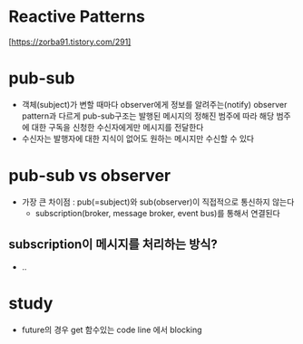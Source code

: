# Reactive Patterns
[https://zorba91.tistory.com/291]

# pub-sub
- 객체(subject)가 변할 때마다 observer에게 정보를 알려주는(notify) observer pattern과 다르게 pub-sub구조는 발행된 메시지의 정해진 범주에 따라 해당 범주에 대한 구독을 신청한 수신자에게만 메시지를 전달한다
- 수신자는 발행자에 대한 지식이 없어도 원하는 메시지만 수신할 수 있다

# pub-sub vs observer
- 가장 큰 차이점 : pub(=subject)와 sub(observer)이 직접적으로 통신하지 않는다
  - subscription(broker, message broker, event bus)를 통해서 연결된다

## subscription이 메시지를 처리하는 방식?
- ..

# study
- future의 경우 get 함수있는 code line 에서 blocking 